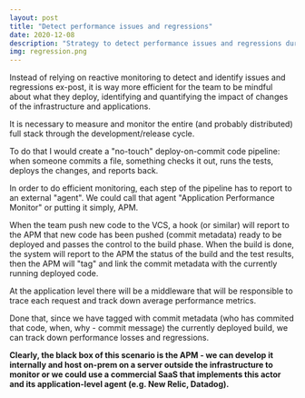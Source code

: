 ```yaml
---
layout: post
title: "Detect performance issues and regressions"
date: 2020-12-08
description: "Strategy to detect performance issues and regressions during the development/release cycle of a software component"
img: regression.png
---
```

Instead of relying on reactive monitoring to detect and identify issues and regressions ex-post, it is way more efficient for the team to be mindful about what they deploy, identifying and quantifying the impact of changes of the infrastructure and applications.

It is necessary to measure and monitor the entire (and probably distributed) full stack through the development/release cycle.

To do that I would create a "no-touch" deploy-on-commit code pipeline: when someone commits a file, something checks it out, runs the tests, deploys the changes, and reports back.

In order to do efficient monitoring, each step of the pipeline has to report to an external "agent". We could call that agent "Application Performance Monitor" or putting it simply, APM.

When the team push new code to the VCS, a hook (or similar) will report to the APM that new code has been pushed (commit metadata) ready to be deployed and passes the control to the build phase. When the build is done, the system will report to the APM the status of the build and the test results, then the APM will "tag" and link the commit metadata with the currently running deployed code.

At the application level there will be a middleware that will be responsible to trace each request and track down average performance metrics.

Done that, since we have tagged with commit metadata (who has commited that code, when, why - commit message) the currently deployed build, we can track down performance losses and regressions.

**Clearly, the black box of this scenario is the APM - we can develop it internally and host on-prem on a server outside the infrastructure to monitor or we could use a commercial SaaS that implements this actor and its application-level agent (e.g. New Relic, Datadog).**